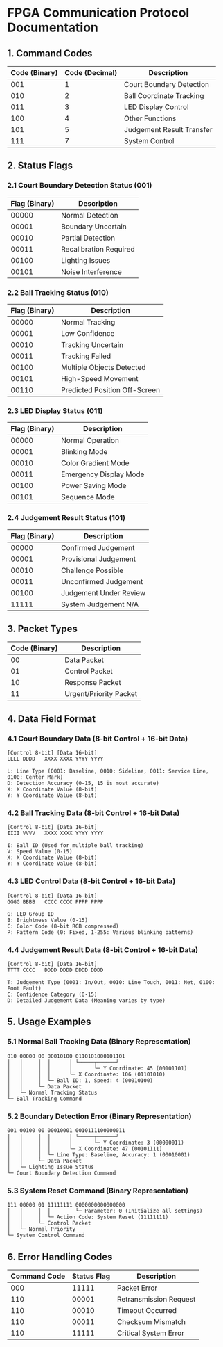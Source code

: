 # FPGA Communication Protocol Documentation

## 1. Command Codes

| Code (Binary) | Code (Decimal) | Description                |
|---------------|----------------|--------------------------|
| 001           | 1              | Court Boundary Detection |
| 010           | 2              | Ball Coordinate Tracking |
| 011           | 3              | LED Display Control      |
| 100           | 4              | Other Functions          |
| 101           | 5              | Judgement Result Transfer|
| 111           | 7              | System Control           |

## 2. Status Flags

### 2.1 Court Boundary Detection Status (001)
| Flag (Binary) | Description               |
|---------------|---------------------------|
| 00000         | Normal Detection          |
| 00001         | Boundary Uncertain        |
| 00010         | Partial Detection         |
| 00011         | Recalibration Required    |
| 00100         | Lighting Issues           |
| 00101         | Noise Interference        |

### 2.2 Ball Tracking Status (010)
| Flag (Binary) | Description               |
|---------------|---------------------------|
| 00000         | Normal Tracking           |
| 00001         | Low Confidence            |
| 00010         | Tracking Uncertain        |
| 00011         | Tracking Failed           |
| 00100         | Multiple Objects Detected |
| 00101         | High-Speed Movement       |
| 00110         | Predicted Position Off-Screen |

### 2.3 LED Display Status (011)
| Flag (Binary) | Description               |
|---------------|---------------------------|
| 00000         | Normal Operation          |
| 00001         | Blinking Mode             |
| 00010         | Color Gradient Mode       |
| 00011         | Emergency Display Mode    |
| 00100         | Power Saving Mode         |
| 00101         | Sequence Mode             |

### 2.4 Judgement Result Status (101)
| Flag (Binary) | Description               |
|---------------|---------------------------|
| 00000         | Confirmed Judgement       |
| 00001         | Provisional Judgement     |
| 00010         | Challenge Possible        |
| 00011         | Unconfirmed Judgement     |
| 00100         | Judgement Under Review    |
| 11111         | System Judgement N/A      |

## 3. Packet Types
| Code (Binary) | Description           |
|---------------|-----------------------|
| 00            | Data Packet           |
| 01            | Control Packet        |
| 10            | Response Packet       |
| 11            | Urgent/Priority Packet|

## 4. Data Field Format

### 4.1 Court Boundary Data (8-bit Control + 16-bit Data)
```
[Control 8-bit] [Data 16-bit]
LLLL DDDD   XXXX XXXX YYYY YYYY

L: Line Type (0001: Baseline, 0010: Sideline, 0011: Service Line, 0100: Center Mark)
D: Detection Accuracy (0-15, 15 is most accurate)
X: X Coordinate Value (8-bit)
Y: Y Coordinate Value (8-bit)
```

### 4.2 Ball Tracking Data (8-bit Control + 16-bit Data)
```
[Control 8-bit] [Data 16-bit]
IIII VVVV   XXXX XXXX YYYY YYYY

I: Ball ID (Used for multiple ball tracking)
V: Speed Value (0-15)
X: X Coordinate Value (8-bit)
Y: Y Coordinate Value (8-bit)
```

### 4.3 LED Control Data (8-bit Control + 16-bit Data)
```
[Control 8-bit] [Data 16-bit]
GGGG BBBB   CCCC CCCC PPPP PPPP

G: LED Group ID
B: Brightness Value (0-15)
C: Color Code (8-bit RGB compressed)
P: Pattern Code (0: Fixed, 1-255: Various blinking patterns)
```

### 4.4 Judgement Result Data (8-bit Control + 16-bit Data)
```
[Control 8-bit] [Data 16-bit]
TTTT CCCC   DDDD DDDD DDDD DDDD

T: Judgement Type (0001: In/Out, 0010: Line Touch, 0011: Net, 0100: Foot Fault)
C: Confidence Category (0-15)
D: Detailed Judgement Data (Meaning varies by type)
```

## 5. Usage Examples

### 5.1 Normal Ball Tracking Data (Binary Representation)
```
010 00000 00 00010100 0110101000101101
│   │     │  │      │ └─────┬──────┘
│   │     │  │      │       └─ Y Coordinate: 45 (00101101)
│   │     │  │      └─ X Coordinate: 106 (01101010)
│   │     │  └─ Ball ID: 1, Speed: 4 (00010100)
│   │     └─ Data Packet
│   └─ Normal Tracking Status
└─ Ball Tracking Command
```

### 5.2 Boundary Detection Error (Binary Representation)
```
001 00100 00 00010001 0010111100000011
│   │     │  │      │ └─────┬──────┘
│   │     │  │      │       └─ Y Coordinate: 3 (00000011)
│   │     │  │      └─ X Coordinate: 47 (00101111)
│   │     │  └─ Line Type: Baseline, Accuracy: 1 (00010001)
│   │     └─ Data Packet
│   └─ Lighting Issue Status
└─ Court Boundary Detection Command
```

### 5.3 System Reset Command (Binary Representation)
```
111 00000 01 11111111 0000000000000000
│   │     │  │        └─ Parameter: 0 (Initialize all settings)
│   │     │  └─ Action Code: System Reset (11111111)
│   │     └─ Control Packet
│   └─ Normal Priority
└─ System Control Command
```

## 6. Error Handling Codes

| Command Code | Status Flag | Description            |
|--------------|-------------|------------------------|
| 000          | 11111       | Packet Error           |
| 110          | 00001       | Retransmission Request |
| 110          | 00010       | Timeout Occurred       |
| 110          | 00011       | Checksum Mismatch      |
| 110          | 11111       | Critical System Error  | 